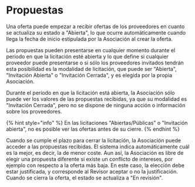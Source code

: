 # Propuestas

Una oferta puede empezar a recibir ofertas de los proveedores en cuanto se actualiza su estado a "Abierta", lo que ocurre automáticamente cuando llega la fecha de inicio estipulada por la Asociación al crear la oferta.

Las propuestas pueden presentarse en cualquier momento durante el periodo en que la licitación esté abierta y lo que define si cualquier proveedor puede presentarse o si sólo los proveedores invitados tendrán esta posibilidad es la modalidad de licitación, que puede ser "Abierta", "Invitación Abierta" o "Invitación Cerrada", y es elegida por la propia Asociación.

Durante el período en que la licitación está abierta, la Asociación sólo puede ver los valores de las propuestas recibidas, ya que su modalidad es "Invitación Cerrada", pero no se dispone de ninguna acción o información sobre los proveedores.

{% hint style="info" %}
En las licitaciones "Abiertas/Públicas" o "Invitación abierta", no es posible ver las ofertas antes de su cierre.
{% endhint %}

Cuando se cumple el plazo para cerrar la licitación, la Asociación puede acceder a las propuestas recibidas. El sistema indica automáticamente cuál es la mejor, es decir, la de menor coste. Aun así, la Asociación es libre de elegir una propuesta diferente si existe un conflicto de intereses, por ejemplo con respecto a la oferta más baja. En este caso, la elección debe estar justificada, y corresponde al Revisor aceptar o no la justificación. Cuando se cierra la oferta, el estado se actualiza a "En revisión".
